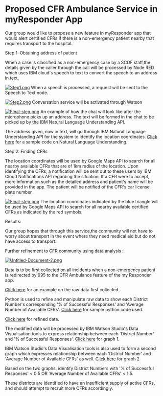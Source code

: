# Proposed CFR Ambulance Service in myResponder App
Our group would like to propose a new feature in myResponder app that would alert certified CFRs if there is a non-emergency patient nearby that requires transport to the hospital. 

Step 1: Obtaining address of patient

When a case is classified as a non-emergency case by a SCDF staff,the details given by the caller through the call will be processed by Node RED which uses IBM cloud's speech to text to convert the speech to an address in text. 

[![Step1.png](https://i.postimg.cc/KKMVJvzb/Step1.png)](https://postimg.cc/KKMVJvzb)
When a speech is processed, a request will be sent to the Speech to Text node.

[![Step2.png](https://i.postimg.cc/WFmycWgf/Step2.png)](https://postimg.cc/WFmycWgf)
Conversation service will be activated through Watson 

[![Final-step.png](https://i.postimg.cc/4YMq6hXw/Final-step.png)](https://postimg.cc/4YMq6hXw)
An example of how the chat will look like after the microphone picks up an address. The text will be formed in the chat to be picked up by the IBM Natural Language Understanding API.

The address given, now in text, will go through IBM Natural Language Understanding API for the system to identify the location coordinates. [Click here](https://github.com/shreyasriram4/Bumblebee-CFR-Ambulance_SCDFXIBM/blob/master/natural-lang-und.c) for a sample code on Natural Language Understanding.


Step 2: Finding CFRs

The location coordinates will be used by Google Maps API to search for all nearby available CFRs that are of 1km radius of the location. Upon identifying the CFRs, a notification will be sent out to these users by IBM Cloud Notifications API regarding the situation. If a CFR were to accept, more information such as the detailed address and patient's name will be provided in the app. The patient will be notified of the CFR's car license plate number.

[![Final-step.png](https://i.postimg.cc/FfNWgb2y/Available-CFRs.png)](=https://postimg.cc/FfNWgb2y)
The location coordinates indicated by the blue triangle will be used by Google Maps API to search for all nearby available certified CFRs as indicated by the red symbols.

Results: 

Our group hopes that through this service,the community will not have to worry about transport in the event where they need medical aid but do not have access to transport.

Further refinement to CFR community using data analysis :

[![Untitled-Document-2.png](https://i.postimg.cc/Sxs6s6gD/Untitled-Document-2.png)](https://postimg.cc/bs7DVtct)

Data is to be first collected on all incidents when a non-emergency patient is redirected by 995 to the CFR Ambulance feature of the my Responder app.

[Click here](https://github.com/shreyasriram4/Bumblebee-CFR-Ambulance_SCDFXIBM/blob/master/data-analysis/incident-stats-scdf.csv) for an example on the raw data first collected.


Python is used to refine and manipulate raw data to show each District Number's corresponding '% of Successful Responses' and 'Average Number of Available CFRs'. 
[Click here](https://github.com/shreyasriram4/Bumblebee-CFR-Ambulance_SCDFXIBM/blob/master/data-analysis/analysis-func.py) for sample python code used.

[Click here](https://github.com/shreyasriram4/Bumblebee-CFR-Ambulance_SCDFXIBM/blob/master/data-analysis/modified.csv) for refined data.

The modified data will be processed by IBM Watson Studio's Data Visualisation tools to express relationship between each 'District Number' and '% of Successful Responses'.
[Click here](https://github.com/shreyasriram4/Bumblebee-CFR-Ambulance_SCDFXIBM/blob/master/data-analysis/dataview-vis.png) for graph 1.

IBM Watson Studio's Data Visualisation tools is also used to form a second graph which expresses relationship between each 'District Number' and 'Average Number of Available CFRs' as well.
[Click here](https://github.com/shreyasriram4/Bumblebee-CFR-Ambulance_SCDFXIBM/blob/master/data-analysis/dataview-vis-2.png) for graph 2

Based on the two graphs, identify District Numbers with '% of Successful Responses' < 0.5 OR 'Average Number of Available CFRs' < 1.5. 

These districts are identified to have an insufficient supply of active CFRs, and should attempt to recruit more CFRs accordingly.




